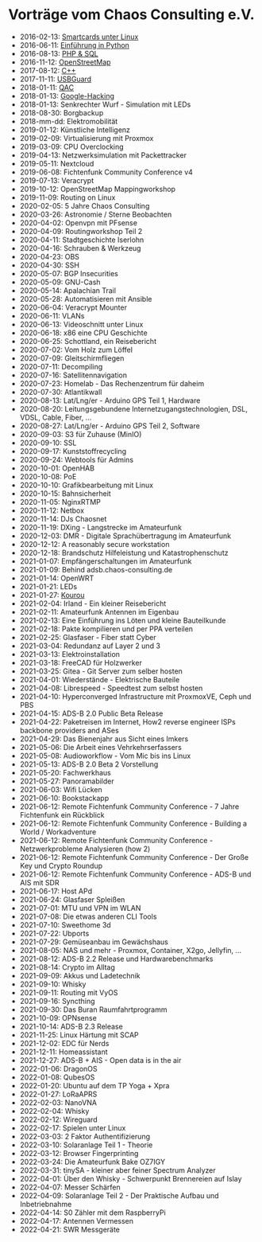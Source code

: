 # Vorträge vom Chaos Consulting e.V.

* 2016-02-13: [Smartcards unter Linux](SmartcardsUnterLinux-20160213/C2IS-Vortrag-SmartcardsUnterLinux.pdf)
* 2016-06-11: [Einführung in Python](EinfuehrungPython-20160611/C2IS-Vortrag-Python.pdf)
* 2016-08-13: [PHP & SQL](PHP_SQL-20160813/vortrag_php_sql.pdf)
* 2016-11-12: [OpenStreetMap](OpenStreetMap-20161112/vortrag_osm.pdf)
* 2017-08-12: [C++](C++-20170812/index.html)
* 2017-11-11: [USBGuard](USBGuard-20171111/USBGuard.pdf)
* 2018-01-11: [QAC](QAC-20180113/index.html)
* 2018-01-13: [Google-Hacking](googlehacking-20180113/googlehacking.pdf)
* 2018-01-13: Senkrechter Wurf - Simulation mit LEDs
* 2018-08-30: Borgbackup
* 2018-mm-dd: Elektromobilität
* 2019-01-12: Künstliche Intelligenz
* 2019-02-09: Virtualisierung mit Proxmox
* 2019-03-09: CPU Overclocking
* 2019-04-13: Netzwerksimulation mit Packettracker
* 2019-05-11: Nextcloud
* 2019-06-08: Fichtenfunk Community Conference v4
* 2019-07-13: Veracrypt
* 2019-10-12: OpenStreetMap Mappingworkshop
* 2019-11-09: Routing on Linux
* 2020-02-05: 5 Jahre Chaos Consulting
* 2020-03-26: Astronomie / Sterne Beobachten
* 2020-04-02: Openvpn mit PFsense
* 2020-04-09: Routingworkshop Teil 2
* 2020-04-11: Stadtgeschichte Iserlohn
* 2020-04-16: Schrauben & Werkzeug
* 2020-04-23: OBS
* 2020-04-30: SSH
* 2020-05-07: BGP Insecurities
* 2020-05-09: GNU-Cash
* 2020-05-14: Apalachian Trail
* 2020-05-28: Automatisieren mit Ansible
* 2020-06-04: Veracrypt Mounter
* 2020-06-11: VLANs
* 2020-06-13: Videoschnitt unter Linux
* 2020-06-18: x86 eine CPU Geschichte
* 2020-06-25: Schottland, ein Reisebericht
* 2020-07-02: Vom Holz zum Löffel
* 2020-07-09: Gleitschirmfliegen
* 2020-07-11: Decompiling
* 2020-07-16: Satellitennavigation
* 2020-07-23: Homelab - Das Rechenzentrum für daheim
* 2020-07-30: Atlantikwall
* 2020-08-13: Lat/Lng/er - Arduino GPS Teil 1, Hardware
* 2020-08-20: Leitungsgebundene Internetzugangstechnologien, DSL, VDSL, Cable, Fiber, ...
* 2020-08-27: Lat/Lng/er - Arduino GPS Teil 2, Software
* 2020-09-03: S3 für Zuhause (MinIO)
* 2020-09-10: SSL
* 2020-09-17: Kunststoffrecycling
* 2020-09-24: Webtools für Admins
* 2020-10-01: OpenHAB
* 2020-10-08: PoE
* 2020-10-10: Grafikbearbeitung mit Linux
* 2020-10-15: Bahnsicherheit
* 2020-11-05: NginxRTMP
* 2020-11-12: Netbox
* 2020-11-14: DJs Chaosnet
* 2020-11-19: DXing - Langstrecke im Amateurfunk
* 2020-12-03: DMR - Digitale Sprachübertragung im Amateurfunk
* 2020-12-12: A reasonably secure workstation
* 2020-12-18: Brandschutz Hilfeleistung und Katastrophenschutz
* 2021-01-07: Empfängerschaltungen im Amateurfunk
* 2021-01-09: Behind adsb.chaos-consulting.de
* 2021-01-14: OpenWRT
* 2021-01-21: LEDs
* 2021-01-27: [Kourou](https://github.com/jjx-/kourou)
* 2021-02-04: Irland - Ein kleiner Reisebericht
* 2021-02-11: Amateurfunk Antennen im Eigenbau
* 2021-02-13: Eine Einführung ins Löten und kleine Bauteilkunde
* 2021-02-18: Pakte kompilieren und per PPA verteilen
* 2021-02-25: Glasfaser - Fiber statt Cyber
* 2021-03-04: Redundanz auf Layer 2 und 3
* 2021-03-13: Elektroinstallation
* 2021-03-18: FreeCAD für Holzwerker
* 2021-03-25: Gitea - Git Server zum selber hosten
* 2021-04-01: Wiederstände - Elektrische Bauteile
* 2021-04-08: Librespeed - Speedtest zum selbst hosten
* 2021-04-10: Hyperconverged Infrastructure mit ProxmoxVE, Ceph und PBS
* 2021-04-15: ADS-B 2.0 Public Beta Release
* 2021-04-22: Paketreisen im Internet, How2 reverse engineer ISPs backbone providers and ASes
* 2021-04-29: Das Bienenjahr aus Sicht eines Imkers
* 2021-05-06: Die Arbeit eines Vehrkehrserfassers
* 2021-05-08: Audioworkflow - Vom Mic bis ins Linux
* 2021-05-13: ADS-B 2.0 Beta 2 Vorstellung
* 2021-05-20: Fachwerkhaus
* 2021-05-27: Panoramabilder
* 2021-06-03: Wifi Lücken
* 2021-06-10: Bookstackapp
* 2021-06-12: Remote Fichtenfunk Community Conference - 7 Jahre Fichtenfunk ein Rückblick
* 2021-06-12: Remote Fichtenfunk Community Conference - Building a World / Workadventure
* 2021-06-12: Remote Fichtenfunk Community Conference - Netzwerkprobleme Analysieren (how 2)
* 2021-06-12: Remote Fichtenfunk Community Conference - Der Große Key und Crypto Roundup
* 2021-06-12: Remote Fichtenfunk Community Conference - ADS-B und AIS mit SDR
* 2021-06-17: Host APd
* 2021-06-24: Glasfaser Spleißen
* 2021-07-01: MTU und VPN im WLAN
* 2021-07-08: Die etwas anderen CLI Tools
* 2021-07-10: Sweethome 3d
* 2021-07-22: Ubports
* 2021-07-29: Gemüseanbau im Gewächshaus
* 2021-08-05: NAS und mehr - Proxmox, Container, X2go, Jellyfin, ...
* 2021-08-12: ADS-B 2.2 Release und Hardwarebenchmarks
* 2021-08-14: Crypto im Alltag
* 2021-09-09: Akkus und Ladetechnik
* 2021-09-10: Whisky
* 2021-09-11: Routing mit VyOS
* 2021-09-16: Syncthing
* 2021-09-30: Das Buran Raumfahrtprogramm
* 2021-10-09: OPNsense
* 2021-10-14: ADS-B 2.3 Release
* 2021-11-25: Linux Härtung mit SCAP
* 2021-12-02: EDC für Nerds
* 2021-12-11: Homeassistant
* 2021-12-27: ADS-B + AIS - Open data is in the air
* 2022-01-06: DragonOS
* 2022-01-08: QubesOS
* 2022-01-20: Ubuntu auf dem TP Yoga + Xpra
* 2022-01-27: LoRaAPRS
* 2022-02-03: NanoVNA
* 2022-02-04: Whisky
* 2022-02-12: Wireguard
* 2022-02-17: Spielen unter Linux
* 2022-03-03: 2 Faktor Authentifizierung 
* 2022-03-10: Solaranlage Teil 1 - Theorie
* 2022-03-12: Browser Fingerprinting
* 2022-03-24: Die Amateurfunk Bake OZ7IGY
* 2022-03-31: tinySA - kleiner aber feiner Spectrum Analyzer
* 2022-04-01: Über den Whisky - Schwerpunkt Brennereien auf Islay
* 2022-04-07: Messer Schärfen
* 2022-04-09: Solaranlage Teil 2 - Der Praktische Aufbau und Inbetriebnahme
* 2022-04-14: S0 Zähler mit dem RaspberryPi
* 2022-04-17: Antennen Vermessen
* 2022-04-21: SWR Messgeräte
